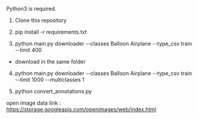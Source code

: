 
Python3 is required.

1. Clone this repository

2. pip install -r requirements.txt

3. python main.py downloader --classes Balloon Airplane --type_csv train --limit 400

- download in the same folder
4. python main.py downloader --classes Balloon Airplane --type_csv train --limit 1000 --multiclasses 1

5. python convert_annotations.py 


open image data link : https://storage.googleapis.com/openimages/web/index.html



